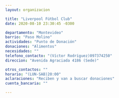 ```yaml
---
layout: organizacion

title: "Liverpool Fútbol Club"
date: 2020-08-10 23:30:45 -0300

departamento: "Montevideo"
barrio: "Paso Molino"
actividades: "Punto de Donación"
donaciones: "Alimentos"
necesidades: ""
telefono_contacto: "(Víctor Rodríguez)097374250"
direccion: "Avenida Agraciada 4186 (Sede)"

otros_contactos: ""
horario: "(LUN-SAB)20:00"
aclaraciones: "Reciben y van a buscar donaciones"
cuenta_bancaria: ""

---
```

